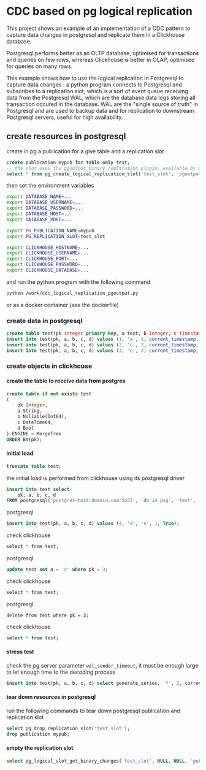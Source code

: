 # CDC based on pg logical replication

This project shows an example of an implementation of a CDC pattern to capture data changes in postgresql and replicate them in a Clickhouse database.

Postgresql performs better as an OLTP database, optimised for transactions and queries on few rows, whereas Clickhouse is better in OLAP, optimised for queries on many rows.

This example shows how to use the logical replication in Postgresql to capture data changes : a python program connects to Postgresql and subscribes to a replication slot, which is a sort of event queue receiving data from the Postgresql WAL, which are the database data logs storing all transaction occured in the database. WAL are the "single source of truth" in Postgresql and are used to backup data and for replication to downstream Postgresql servers, useful for high availability.

## create resources in postgresql

create in pg a publication for a give table and a replication slot

```sql
create publication mypub for table only test;
-- the slot uses the pgoutput binary replication plugin, available by default in pg
select * from pg_create_logical_replication_slot('test_slot', 'pgoutput');
```

then set the environment variables 
```bash
export DATABASE_NAME=...
export DATABASE_USERNAME=...
export DATABASE_PASSWORD=...
export DATABASE_HOST=...
export DATABASE_PORT=...

export PG_PUBLICATION_NAME=mypub
export PG_REPLICATION_SLOT=test_slot

export CLICKHOUSE_HOSTNAME=...
export CLICKHOUSE_USERNAME=...
export CLICKHOUSE_PORT=...
export CLICKHOUSE_PASSWORD=...
export CLICKHOUSE_DATABASE=...
```
and run the python program with the following command

```bash
python /work/cdc_logical_replication_pgoutput.py
```

or as a docker container (see the dockerfile)

### create data in postgresql

```sql
create table test(pk integer primary key, a text, b Integer, c timestamp without time zone DEFAULT now(), d boolean);
insert into test(pk, a, b, c, d) values (1, 'a', 1, current_timestamp, True);
insert into test(pk, a, b, c, d) values (2, 'c', 2, current_timestamp, True);
insert into test(pk, a, b, c, d) values (3, 'e', 3, current_timestamp, True);
```

### create objects in clickhouse

#### create the table to receive data from postgres

```sql
create table if not exists test
(
    pk Integer,
    a String,
    b Nullable(Int64),
    c DateTime64,
    d Bool
) ENGINE = MergeTree
ORDER BY(pk);
```

#### initial load

```sql
truncate table test;
```

the initial load is performed from clickhouse using its postgresql driver

```sql
insert into test select
    pk, a, b, c, d
FROM postgresql('postgres-host.domain.com:5432', 'db_in_psg', 'test', 'clickhouse_user', 'ClickHouse_123', 'schema');

```

postgresql

```sql
insert into test(pk, a, b, c, d) values (4, 'd', 'e', 1, True);
```

check clickhouse

```sql
select * from test;
```

postgresql

```sql
update test set a = 'c' where pk = 3;
```

check clickhouse

```sql
select * from test;
```

postgresql

```
delete from test where pk = 3;
```

check clickhouse

```sql
select * from test;
```
#### stress test

check the pg server parameter `wal_sender_timeout`, it must be enough large to let enough time to the decoding process

```sql
insert into test(pk, a, b, c, d) select generate_series, 'f', 2, current_timestamp, False from generate_series(1000, 2000);
```

#### tear down resources in postgresql

run the following commands to tear down postgresql publication and replication slot

```sql
select pg_drop_replication_slot('test_slot');
drop publication mypub;
```

#### empty the replication slot

```sql
select pg_logical_slot_get_binary_changes('test_slot', NULL, NULL, 'publication_names', 'mypub', 'proto_version', '1');
```
